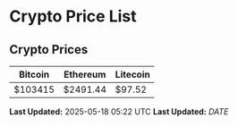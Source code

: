 # Crypto Price List

## Crypto Prices
| Bitcoin | Ethereum | Litecoin |
| ------- | -------- | -------- |
| $103415 | $2491.44 | $97.52 |
**Last Updated:** 2025-05-18 05:22 UTC
**Last Updated:** $DATE$
